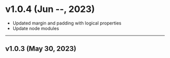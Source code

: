 # v1.0.4 (Jun --, 2023)

- Updated margin and padding with logical properties
- Update node modules

---

## v1.0.3 (May 30, 2023)
